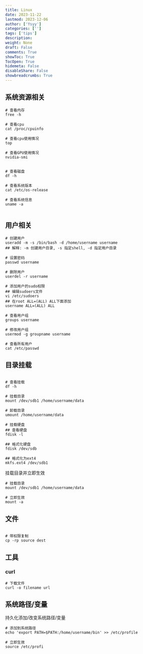 ```yaml
---
title: Linux
date: 2023-11-22
lastmod: 2023-12-06
author: ['Ysyy']
categories: ['']
tags: ['tips']
description: 
weight: None
draft: False
comments: True
showToc: True
TocOpen: True
hidemeta: False
disableShare: False
showbreadcrumbs: True
---
```

## 系统资源相关

```shell
# 查看内存
free -h

# 查看cpu
cat /proc/cpuinfo

# 查看cpu使用情况
top

# 查看GPU使用情况
nvidia-smi


# 查看磁盘
df -h

# 查看系统版本
cat /etc/os-release

# 查看系统信息
uname -a


```

## 用户相关

```shell
# 创建用户
useradd -m -s /bin/bash -d /home/username username
## 解释: -m 创建用户目录, -s 指定shell, -d 指定用户目录

# 设置密码
passwd username

# 删除用户
userdel -r username

# 添加用户的sudo权限
## 编辑sudoers文件
vi /etc/sudoers
## 在root ALL=(ALL) ALL下面添加
username ALL=(ALL) ALL

# 查看用户组
groups username

# 修改用户组
usermod -g groupname username

# 查看所有用户
cat /etc/passwd

```

## 目录挂载

```shell

# 查看挂载
df -h

# 挂载目录
mount /dev/sdb1 /home/username/data

# 卸载目录
umount /home/username/data

# 挂载硬盘
## 查看硬盘
fdisk -l

## 格式化硬盘
fdisk /dev/sdb

## 格式化为ext4
mkfs.ext4 /dev/sdb1

```

挂载目录并立即生效

```shell
# 挂载目录
mount /dev/sdb1 /home/username/data

# 立即生效
mount -a

```

## 文件

```shell

# 带权限复制
cp -rp source dest

```

## 工具

### curl

```shell
# 下载文件
curl -o filename url

```

## 系统路径/变量

持久化添加/改变系统路径/变量

```shell
# 添加到系统路径
echo 'export PATH=$PATH:/home/username/bin' >> /etc/profile

# 立即生效
source /etc/profi        